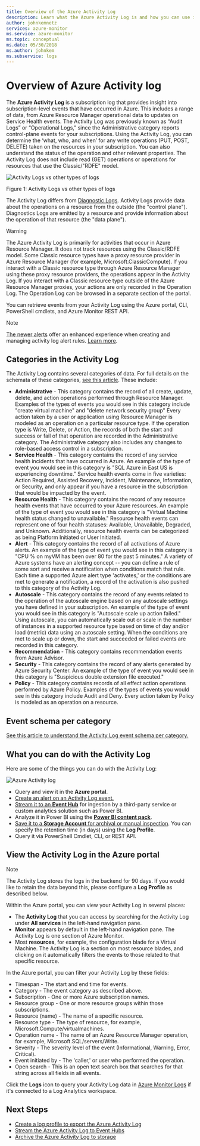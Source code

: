 ```yaml
---
title: Overview of the Azure Activity Log
description: Learn what the Azure Activity Log is and how you can use it to understand events occurring within your Azure subscription.
author: johnkemnetz
services: azure-monitor
ms.service: azure-monitor
ms.topic: conceptual
ms.date: 05/30/2018
ms.author: johnkem
ms.subservice: logs
---
```

# Overview of Azure Activity log

The **Azure Activity Log** is a subscription log that provides insight into subscription-level events that have occurred in Azure. This includes a range of data, from Azure Resource Manager operational data to updates on Service Health events. The Activity Log was previously known as “Audit Logs” or “Operational Logs,” since the Administrative category reports control-plane events for your subscriptions. Using the Activity Log, you can determine the ‘what, who, and when’ for any write operations (PUT, POST, DELETE) taken on the resources in your subscription. You can also understand the status of the operation and other relevant properties. The Activity Log does not include read (GET) operations or operations for resources that use the Classic/"RDFE" model.

![Activity Logs vs other types of logs](./media/activity-logs-overview/Activity_Log_vs_other_logs_v5.png)

Figure 1: Activity Logs vs other types of logs

The Activity Log differs from [Diagnostic Logs](diagnostic-logs-overview.md). Activity Logs provide data about the operations on a resource from the outside (the "control plane"). Diagnostics Logs are emitted by a resource and provide information about the operation of that resource (the "data plane").

> [!WARNING]
> The Azure Activity Log is primarily for activities that occur in Azure Resource Manager. It does not track resources using the Classic/RDFE model. Some Classic resource types have a proxy resource provider in Azure Resource Manager (for example, Microsoft.ClassicCompute). If you interact with a Classic resource type through Azure Resource Manager using these proxy resource providers, the operations appear in the Activity Log. If you interact with a Classic resource type outside of the Azure Resource Manager proxies, your actions are only recorded in the Operation Log. The Operation Log can be browsed in a separate section of the portal.
>
>

You can retrieve events from your Activity Log using the Azure portal, CLI, PowerShell cmdlets, and Azure Monitor REST API.

> [!NOTE]
> [The newer alerts](../../azure-monitor/platform/alerts-overview.md) offer an enhanced experience when creating and managing activity log alert rules.  [Learn more](../../azure-monitor/platform/alerts-activity-log.md).

## Categories in the Activity Log
The Activity Log contains several categories of data. For full details on the schemata of these categories, [see this article](../../azure-monitor/platform/activity-log-schema.md). These include:
* **Administrative** - This category contains the record of all create, update, delete, and action operations performed through Resource Manager. Examples of the types of events you would see in this category include "create virtual machine" and "delete network security group" Every action taken by a user or application using Resource Manager is modeled as an operation on a particular resource type. If the operation type is Write, Delete, or Action, the records of both the start and success or fail of that operation are recorded in the Administrative category. The Administrative category also includes any changes to role-based access control in a subscription.
* **Service Health** - This category contains the record of any service health incidents that have occurred in Azure. An example of the type of event you would see in this category is "SQL Azure in East US is experiencing downtime." Service health events come in five varieties: Action Required, Assisted Recovery, Incident, Maintenance, Information, or Security, and only appear if you have a resource in the subscription that would be impacted by the event.
* **Resource Health** - This category contains the record of any resource health events that have occurred to your Azure resources. An example of the type of event you would see in this category is "Virtual Machine health status changed to unavailable." Resource health events can represent one of four health statuses: Available, Unavailable, Degraded, and Unknown. Additionally, resource health events can be categorized as being Platform Initiated or User Initiated.
* **Alert** - This category contains the record of all activations of Azure alerts. An example of the type of event you would see in this category is "CPU % on myVM has been over 80 for the past 5 minutes." A variety of Azure systems have an alerting concept -- you can define a rule of some sort and receive a notification when conditions match that rule. Each time a supported Azure alert type 'activates,' or the conditions are met to generate a notification, a record of the activation is also pushed to this category of the Activity Log.
* **Autoscale** - This category contains the record of any events related to the operation of the autoscale engine based on any autoscale settings you have defined in your subscription. An example of the type of event you would see in this category is "Autoscale scale up action failed." Using autoscale, you can automatically scale out or scale in the number of instances in a supported resource type based on time of day and/or load (metric) data using an autoscale setting. When the conditions are met to scale up or down, the start and succeeded or failed events are recorded in this category.
* **Recommendation** - This category contains recommendation events from Azure Advisor.
* **Security** - This category contains the record of any alerts generated by Azure Security Center. An example of the type of event you would see in this category is "Suspicious double extension file executed."
* **Policy** - This category contains records of all effect action operations performed by Azure Policy. Examples of the types of events you would see in this category include Audit and Deny. Every action taken by Policy is modeled as an operation on a resource.

## Event schema per category

[See this article to understand the Activity Log event schema per category.](../../azure-monitor/platform/activity-log-schema.md)

## What you can do with the Activity Log

Here are some of the things you can do with the Activity Log:

![Azure Activity log](./media/activity-logs-overview/Activity_Log_Overview_v3.png)


* Query and view it in the **Azure portal**.
* [Create an alert on an Activity Log event.](../../azure-monitor/platform/activity-log-alerts.md)
* [Stream it to an **Event Hub**](../../azure-monitor/platform/activity-logs-stream-event-hubs.md) for ingestion by a third-party service or custom analytics solution such as Power BI.
* Analyze it in Power BI using the [**Power BI content pack**](https://powerbi.microsoft.com/documentation/powerbi-content-pack-azure-audit-logs/).
* [Save it to a **Storage Account** for archival or manual inspection](archive-activity-log.md). You can specify the retention time (in days) using the **Log Profile**.
* Query it via PowerShell Cmdlet, CLI, or REST API.

## View the Activity Log in the Azure portal

> [!NOTE] 
> The Activity Log stores the logs in the backend for 90 days. If you would like to retain the data beyond this, please configure a **Log Profile** as described below. 

Within the Azure portal, you can view your Activity Log in several places:
* The **Activity Log** that you can access by searching for the Activity Log under **All services** in the left-hand navigation pane.
* **Monitor** appears by default in the left-hand navigation pane. The Activity Log is one section of Azure Monitor.
* Most **resources**, for example, the configuration blade for a Virtual Machine. The Activity Log is a section on most resource blades, and clicking on it automatically filters the events to those related to that specific resource.

In the Azure portal, you can filter your Activity Log by these fields:
* Timespan - The start and end time for events.
* Category - The event category as described above.
* Subscription - One or more Azure subscription names.
* Resource group - One or more resource groups within those subscriptions.
* Resource (name) - The name of a specific resource.
* Resource type - The type of resource, for example, Microsoft.Compute/virtualmachines.
* Operation name - The name of an Azure Resource Manager operation, for example, Microsoft.SQL/servers/Write.
* Severity - The severity level of the event (Informational, Warning, Error, Critical).
* Event initiated by - The 'caller,' or user who performed the operation.
* Open search - This is an open text search box that searches for that string across all fields in all events.

Click the **Logs** icon to query your Activity Log data in [Azure Monitor Logs](activity-log-collect.md) if it's connected to a Log Analytics workspace.

## Next Steps

* [Create a log profile to export the Azure Activity Log](activity-log-export.md)
* [Stream the Azure Activity Log to Event Hubs](activity-logs-stream-event-hubs.md)
* [Archive the Azure Activity Log to storage](archive-activity-log.md)

